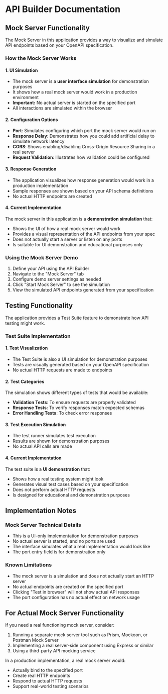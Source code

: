 # API Builder Documentation

## Mock Server Functionality

The Mock Server in this application provides a way to visualize and simulate API endpoints based on your OpenAPI specification.

### How the Mock Server Works

#### 1. UI Simulation
- The mock server is a **user interface simulation** for demonstration purposes
- It shows how a real mock server would work in a production environment
- **Important:** No actual server is started on the specified port
- All interactions are simulated within the browser

#### 2. Configuration Options
- **Port**: Simulates configuring which port the mock server would run on
- **Response Delay**: Demonstrates how you could add artificial delay to simulate network latency
- **CORS**: Shows enabling/disabling Cross-Origin Resource Sharing in a real server
- **Request Validation**: Illustrates how validation could be configured

#### 3. Response Generation
- The application visualizes how response generation would work in a production implementation
- Sample responses are shown based on your API schema definitions
- No actual HTTP endpoints are created

#### 4. Current Implementation
The mock server in this application is a **demonstration simulation** that:
- Shows the UI of how a real mock server would work
- Provides a visual representation of the API endpoints from your spec
- Does not actually start a server or listen on any ports
- Is suitable for UI demonstration and educational purposes only

### Using the Mock Server Demo

1. Define your API using the API Builder
2. Navigate to the "Mock Server" tab
3. Configure demo server settings as needed
4. Click "Start Mock Server" to see the simulation
5. View the simulated API endpoints generated from your specification

## Testing Functionality

The application provides a Test Suite feature to demonstrate how API testing might work.

### Test Suite Implementation

#### 1. Test Visualization
- The Test Suite is also a UI simulation for demonstration purposes
- Tests are visually generated based on your OpenAPI specification
- No actual HTTP requests are made to endpoints

#### 2. Test Categories
The simulation shows different types of tests that would be available:
- **Validation Tests**: To ensure requests are properly validated
- **Response Tests**: To verify responses match expected schemas
- **Error Handling Tests**: To check error responses

#### 3. Test Execution Simulation
- The test runner simulates test execution
- Results are shown for demonstration purposes
- No actual API calls are made

#### 4. Current Implementation
The test suite is a **UI demonstration** that:
- Shows how a real testing system might look
- Generates visual test cases based on your specification
- Does not perform actual HTTP requests
- Is designed for educational and demonstration purposes

## Implementation Notes

### Mock Server Technical Details
- This is a UI-only implementation for demonstration purposes
- No actual server is started, and no ports are used
- The interface simulates what a real implementation would look like
- The port entry field is for demonstration only

### Known Limitations

- The mock server is a simulation and does not actually start an HTTP server
- No actual endpoints are created on the specified port
- Clicking "Test in browser" will not show actual API responses
- The port configuration has no actual effect on network usage

## For Actual Mock Server Functionality

If you need a real functioning mock server, consider:

1. Running a separate mock server tool such as Prism, Mockoon, or Postman Mock Server
2. Implementing a real server-side component using Express or similar
3. Using a third-party API mocking service

In a production implementation, a real mock server would:
- Actually bind to the specified port
- Create real HTTP endpoints
- Respond to actual HTTP requests
- Support real-world testing scenarios
